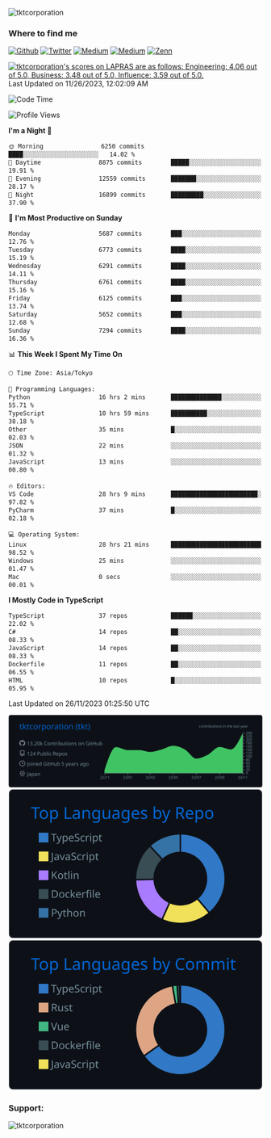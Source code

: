 <p align="left"> <img src="https://komarev.com/ghpvc/?username=tktcorporation&label=Profile%20views&color=0e75b6&style=flat" alt="tktcorporation" /> </p>

<h3>Where to find me</h3>
<p>
<a href="https://github.com/tktcorporation" target="_blank"><img alt="Github" src="https://img.shields.io/badge/GitHub-%2312100E.svg?&style=for-the-badge&logo=Github&logoColor=white" /></a>
<a href="https://twitter.com/tktcorporation" target="_blank"><img alt="Twitter" src="https://img.shields.io/badge/twitter-%231DA1F2.svg?&style=for-the-badge&logo=twitter&logoColor=white" /></a>
<a href="https://www.linkedin.com/in/tktcorporation" target="_blank"><img alt="Medium" src="https://img.shields.io/badge/linkdin-0a66c2.svg?&style=for-the-badge&logo=linkedin&logoColor=white" /></a>
<a href="https://qiita.com/tktcorporation" target="_blank"><img alt="Medium" src="https://img.shields.io/badge/qiita-55C500.svg?&style=for-the-badge&logo=qiita&logoColor=white" /></a>
<a href="https://zenn.dev/tktcorporation" target="_blank"><img alt="Zenn" src="https://img.shields.io/badge/Zenn-3EA8FF.svg?&style=for-the-badge&logo=Zenn&logoColor=white" /></a>
</p>

<!--START_SECTION:lapras-card-->
<p ><a href="https://lapras.com/public/tktcorporation" target="_blank" rel="noopener noreferrer"><img alt="tktcorporation's scores on LAPRAS are as follows: Engineering: 4.06 out of 5.0, Business: 3.48 out of 5.0, Influence: 3.59 out of 5.0." src="https://lapras-card-generator.vercel.app/api/svg?e=4.06&b=3.48&i=3.59&b1=%23232323&b2=%236d6d6d&i1=%23212121&i2=%23818181&l=en" width="300" ></a>  
Last Updated on 11/26/2023, 12:02:09 AM</p>
<!--END_SECTION:lapras-card-->
  
<!--START_SECTION:waka-->
![Code Time](http://img.shields.io/badge/Code%20Time-1%2C288%20hrs%2034%20mins-blue)

![Profile Views](http://img.shields.io/badge/Profile%20Views-0-blue)

**I'm a Night 🦉** 

```text
🌞 Morning                6250 commits        ████░░░░░░░░░░░░░░░░░░░░░   14.02 % 
🌆 Daytime                8875 commits        █████░░░░░░░░░░░░░░░░░░░░   19.91 % 
🌃 Evening                12559 commits       ███████░░░░░░░░░░░░░░░░░░   28.17 % 
🌙 Night                  16899 commits       █████████░░░░░░░░░░░░░░░░   37.90 % 
```
📅 **I'm Most Productive on Sunday** 

```text
Monday                   5687 commits        ███░░░░░░░░░░░░░░░░░░░░░░   12.76 % 
Tuesday                  6773 commits        ████░░░░░░░░░░░░░░░░░░░░░   15.19 % 
Wednesday                6291 commits        ████░░░░░░░░░░░░░░░░░░░░░   14.11 % 
Thursday                 6761 commits        ████░░░░░░░░░░░░░░░░░░░░░   15.16 % 
Friday                   6125 commits        ███░░░░░░░░░░░░░░░░░░░░░░   13.74 % 
Saturday                 5652 commits        ███░░░░░░░░░░░░░░░░░░░░░░   12.68 % 
Sunday                   7294 commits        ████░░░░░░░░░░░░░░░░░░░░░   16.36 % 
```


📊 **This Week I Spent My Time On** 

```text
🕑︎ Time Zone: Asia/Tokyo

💬 Programming Languages: 
Python                   16 hrs 2 mins       ██████████████░░░░░░░░░░░   55.71 % 
TypeScript               10 hrs 59 mins      ██████████░░░░░░░░░░░░░░░   38.18 % 
Other                    35 mins             █░░░░░░░░░░░░░░░░░░░░░░░░   02.03 % 
JSON                     22 mins             ░░░░░░░░░░░░░░░░░░░░░░░░░   01.32 % 
JavaScript               13 mins             ░░░░░░░░░░░░░░░░░░░░░░░░░   00.80 % 

🔥 Editors: 
VS Code                  28 hrs 9 mins       ████████████████████████░   97.82 % 
PyCharm                  37 mins             █░░░░░░░░░░░░░░░░░░░░░░░░   02.18 % 

💻 Operating System: 
Linux                    28 hrs 21 mins      █████████████████████████   98.52 % 
Windows                  25 mins             ░░░░░░░░░░░░░░░░░░░░░░░░░   01.47 % 
Mac                      0 secs              ░░░░░░░░░░░░░░░░░░░░░░░░░   00.01 % 
```

**I Mostly Code in TypeScript** 

```text
TypeScript               37 repos            ██████░░░░░░░░░░░░░░░░░░░   22.02 % 
C#                       14 repos            ██░░░░░░░░░░░░░░░░░░░░░░░   08.33 % 
JavaScript               14 repos            ██░░░░░░░░░░░░░░░░░░░░░░░   08.33 % 
Dockerfile               11 repos            ██░░░░░░░░░░░░░░░░░░░░░░░   06.55 % 
HTML                     10 repos            █░░░░░░░░░░░░░░░░░░░░░░░░   05.95 % 
```




 Last Updated on 26/11/2023 01:25:50 UTC
<!--END_SECTION:waka-->

[![](https://raw.githubusercontent.com/tktcorporation/tktcorporation/master/profile-summary-card-output/github_dark/0-profile-details.svg)](https://github.com/vn7n24fzkq/github-profile-summary-cards)
[![](https://raw.githubusercontent.com/tktcorporation/tktcorporation/master/profile-summary-card-output/github_dark/1-repos-per-language.svg)](https://github.com/vn7n24fzkq/github-profile-summary-cards) [![](https://raw.githubusercontent.com/tktcorporation/tktcorporation/master/profile-summary-card-output/github_dark/2-most-commit-language.svg)](https://github.com/vn7n24fzkq/github-profile-summary-cards)

<h3 align="left">Support:</h3>
<p><a href="https://www.buymeacoffee.com/tktcorporation"> <img align="left" src="https://cdn.buymeacoffee.com/buttons/v2/default-yellow.png" height="50" width="210" alt="tktcorporation" /></a></p><br><br>
